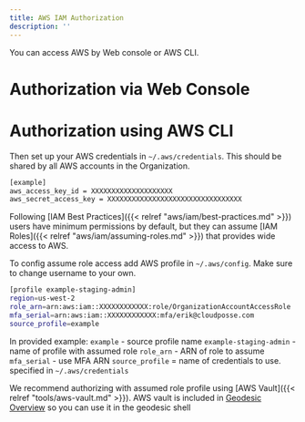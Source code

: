 ```yaml
---
title: AWS IAM Authorization
description: ''
---
```


You can access AWS by Web console or AWS CLI.

# Authorization via Web Console

# Authorization using AWS CLI

Then set up your AWS credentials in `~/.aws/credentials`. This should be shared by all AWS accounts in the Organization.

```bash
[example]
aws_access_key_id = XXXXXXXXXXXXXXXXXXXX
aws_secret_access_key = XXXXXXXXXXXXXXXXXXXXXXXXXXXXXXXXX
```

Following [IAM Best Practices]({{< relref "aws/iam/best-practices.md" >}}) users have minimum permissions by default, but they can assume [IAM Roles]({{< relref "aws/iam/assuming-roles.md" >}}) that provides wide access to AWS.

To config assume role access add AWS profile in `~/.aws/config`. Make sure to change username to your own.

```bash
[profile example-staging-admin]
region=us-west-2
role_arn=arn:aws:iam::XXXXXXXXXXXX:role/OrganizationAccountAccessRole
mfa_serial=arn:aws:iam::XXXXXXXXXXXX:mfa/erik@cloudposse.com
source_profile=example
```

In provided example: `example` - source profile name `example-staging-admin` - name of profile with assumed role `role_arn` - ARN of role to assume `mfa_serial` - use MFA ARN `source_profile` = name of credentials to use. specified in `~/.aws/credentials`

We recommend authorizing with assumed role profile using [AWS Vault]({{< relref "tools/aws-vault.md" >}}). AWS vault is included in [Geodesic Overview](/geodesic) so you can use it in the geodesic shell
